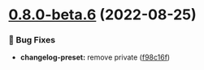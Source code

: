 # [0.8.0-beta.6](https://github.com/chnliquan/eljs/compare/v0.8.0-beta.5...v0.8.0-beta.6) (2022-08-25)


### 🐛 Bug Fixes

* **changelog-preset:** remove private ([f98c16f](https://github.com/chnliquan/eljs/commit/f98c16ff9e74e94f45d60bad01e69069fe889fe0))



